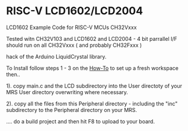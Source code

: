 # RISC-V LCD1602/LCD2004
LCD1602 Example Code for RISC-V MCUs CH32Vxxx

Tested witn CH32V103 and LCD1602 and LCD2004 - 4 bit parrallel I/F
should run on all CH32Vxxx ( and probably CH32Fxxx )

hack of the Arduino LiquidCrystal library.

To Install follow steps 1 - 3 on the <a href=https://github.com/CanHobby/RISC-V>How-To</a> to set up a fresh workspace then..

1). copy main.c and the LCD subdirectory into the User directoty of your MRS User directory overwriting where necessary.

2). copy all the files from this Peripheral directory - including the "inc" subdirectory to the Peripheral directory on your MRS.

.... do a build project and then hit F8 to upload to your board.
